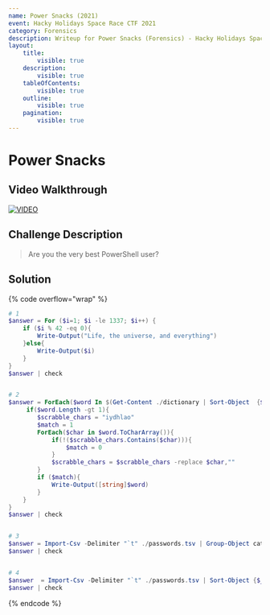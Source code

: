 ```yaml
---
name: Power Snacks (2021)
event: Hacky Holidays Space Race CTF 2021
category: Forensics
description: Writeup for Power Snacks (Forensics) - Hacky Holidays Space Race CTF (2021) 💜
layout:
    title:
        visible: true
    description:
        visible: true
    tableOfContents:
        visible: true
    outline:
        visible: true
    pagination:
        visible: true
---
```


# Power Snacks

## Video Walkthrough

[![VIDEO](https://img.youtube.com/vi/u1Sh5TZN5Ug/0.jpg)](https://youtu.be/u1Sh5TZN5Ug?t=25s "Hacky Holidays Space Race 2021: Power Snacks")

## Challenge Description

> Are you the very best PowerShell user?

## Solution

{% code overflow="wrap" %}
```powershell
# 1
$answer = For ($i=1; $i -le 1337; $i++) {
	if ($i % 42 -eq 0){
		Write-Output("Life, the universe, and everything")
	}else{
		Write-Output($i)
	}
}
$answer | check


# 2
$answer = ForEach($word In $(Get-Content ./dictionary | Sort-Object  {$_.Length}, {$_.ToString()})) {
	 if($word.Length -gt 1){
		$scrabble_chars = "iydhlao"
		$match = 1
		ForEach($char in $word.ToCharArray()){
			if(!($scrabble_chars.Contains($char))){
				$match = 0
			}
			$scrabble_chars = $scrabble_chars -replace $char,""
		}
		if ($match){
			Write-Output([string]$word)
		}
	}
}
$answer | check


# 3
$answer = Import-Csv -Delimiter "`t" ./passwords.tsv | Group-Object category | Sort-Object @{Expression = "Count"; Descending = $True} | Select-Object Count,Name
$answer | check


# 4
$answer  = Import-Csv -Delimiter "`t" ./passwords.tsv | Sort-Object {$_.Password.Length}, {$_.Password} | Where-Object category -EQ "names" | Select-Object Password
$answer | check
```
{% endcode %}
